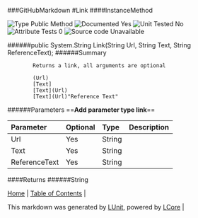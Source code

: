 ###GitHubMarkdown
#Link
####InstanceMethod

![Type Public Method](http://b.repl.ca/v1/Type-Public%20Method-lightgrey.png) ![Documented Yes](http://b.repl.ca/v1/Documented-Yes-brightgreen.png) ![Unit Tested No](http://b.repl.ca/v1/Unit%20Tested-No-lightgrey.png) ![Attribute Tests 0](http://b.repl.ca/v1/Attribute%20Tests-0-lightgrey.png) ![Source code Unavailable](http://b.repl.ca/v1/Source%20code-Unavailable-red.png)

######public System.String Link(String Url, String Text, String ReferenceText);
######Summary

            Returns a link, all arguments are optional
            
            (Url)
            [Text]
            [Text](Url)
            [Text](Url)"Reference Text"
            
            
######Parameters
==__Add parameter type link__==

Parameter | Optional | Type | Description
:---  | :---  | :---  | :--- 
Url | Yes | String | 
Text | Yes | String | 
ReferenceText | Yes | String | 

####Returns
######String

[Home](../../README.md) | [Table of Contents](../../TableOfContents.md) | 


This markdown was generated by [LUnit](https://github.com/CodeSingularity/LUnit), powered by [LCore](https://github.com/CodeSingularity/LCore) | 

